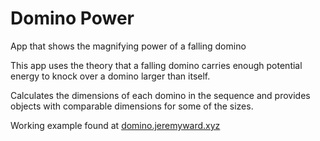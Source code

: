 # Domino Power
App that shows the magnifying power of a falling domino

This app uses the theory that a falling domino carries enough potential energy to knock over a domino larger than itself.

Calculates the dimensions of each domino in the sequence and provides objects with comparable dimensions for some of the sizes.

Working example found at <a href="domino.jeremyward.xyz" target="_blank">domino.jeremyward.xyz</a>
